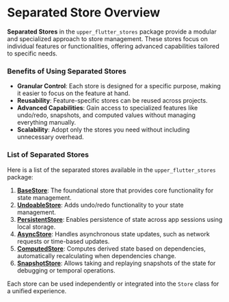 # Separated Store Overview

**Separated Stores** in the `upper_flutter_stores` package provide a modular and specialized approach to store management. These stores focus on individual features or functionalities, offering advanced capabilities tailored to specific needs.

### Benefits of Using Separated Stores
- **Granular Control**: Each store is designed for a specific purpose, making it easier to focus on the feature at hand.
- **Reusability**: Feature-specific stores can be reused across projects.
- **Advanced Capabilities**: Gain access to specialized features like undo/redo, snapshots, and computed values without managing everything manually.
- **Scalability**: Adopt only the stores you need without including unnecessary overhead.

### List of Separated Stores
Here is a list of the separated stores available in the `upper_flutter_stores` package:

1. **[BaseStore](https://github.com/upperdo/upper_flutter_stores/blob/main/docs/SEPARATED_BASE.md)**: The foundational store that provides core functionality for state management.
2. **[UndoableStore](https://github.com/upperdo/upper_flutter_stores/blob/main/docs/SEPARATED_UNDOABLE.md)**: Adds undo/redo functionality to your state management.
3. **[PersistentStore](https://github.com/upperdo/upper_flutter_stores/blob/main/docs/SEPARATED_PERSISTENT.md)**: Enables persistence of state across app sessions using local storage.
4. **[AsyncStore](https://github.com/upperdo/upper_flutter_stores/blob/main/docs/SEPARATED_ASYNC.md)**: Handles asynchronous state updates, such as network requests or time-based updates.
5. **[ComputedStore](https://github.com/upperdo/upper_flutter_stores/blob/main/docs/SEPARATED_COMPUTED.md)**: Computes derived state based on dependencies, automatically recalculating when dependencies change.
6. **[SnapshotStore](https://github.com/upperdo/upper_flutter_stores/blob/main/docs/SEPARATED_SNAPSHOTS.md)**: Allows taking and replaying snapshots of the state for debugging or temporal operations.

Each store can be used independently or integrated into the `Store` class for a unified experience.
